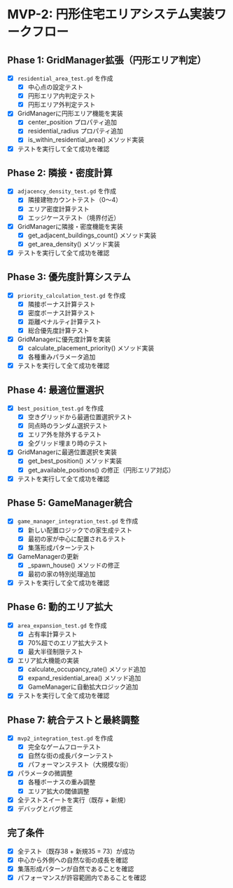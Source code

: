 # MVP-2: 円形住宅エリアシステム実装ワークフロー

## Phase 1: GridManager拡張（円形エリア判定）
- [x] `residential_area_test.gd` を作成
  - [x] 中心点の設定テスト
  - [x] 円形エリア内判定テスト
  - [x] 円形エリア外判定テスト
- [x] GridManagerに円形エリア機能を実装
  - [x] center_position プロパティ追加
  - [x] residential_radius プロパティ追加
  - [x] is_within_residential_area() メソッド実装
- [x] テストを実行して全て成功を確認

## Phase 2: 隣接・密度計算
- [x] `adjacency_density_test.gd` を作成
  - [x] 隣接建物カウントテスト（0〜4）
  - [x] エリア密度計算テスト
  - [x] エッジケーステスト（境界付近）
- [x] GridManagerに隣接・密度機能を実装
  - [x] get_adjacent_buildings_count() メソッド実装
  - [x] get_area_density() メソッド実装
- [x] テストを実行して全て成功を確認

## Phase 3: 優先度計算システム
- [x] `priority_calculation_test.gd` を作成
  - [x] 隣接ボーナス計算テスト
  - [x] 密度ボーナス計算テスト
  - [x] 距離ペナルティ計算テスト
  - [x] 総合優先度計算テスト
- [x] GridManagerに優先度計算を実装
  - [x] calculate_placement_priority() メソッド実装
  - [x] 各種重みパラメータ追加
- [x] テストを実行して全て成功を確認

## Phase 4: 最適位置選択
- [x] `best_position_test.gd` を作成
  - [x] 空きグリッドから最適位置選択テスト
  - [x] 同点時のランダム選択テスト
  - [x] エリア外を除外するテスト
  - [x] 全グリッド埋まり時のテスト
- [x] GridManagerに最適位置選択を実装
  - [x] get_best_position() メソッド実装
  - [x] get_available_positions() の修正（円形エリア対応）
- [x] テストを実行して全て成功を確認

## Phase 5: GameManager統合
- [x] `game_manager_integration_test.gd` を作成
  - [x] 新しい配置ロジックでの家生成テスト
  - [x] 最初の家が中心に配置されるテスト
  - [x] 集落形成パターンテスト
- [x] GameManagerの更新
  - [x] _spawn_house() メソッドの修正
  - [x] 最初の家の特別処理追加
- [x] テストを実行して全て成功を確認

## Phase 6: 動的エリア拡大
- [x] `area_expansion_test.gd` を作成
  - [x] 占有率計算テスト
  - [x] 70%超でのエリア拡大テスト
  - [x] 最大半径制限テスト
- [x] エリア拡大機能の実装
  - [x] calculate_occupancy_rate() メソッド追加
  - [x] expand_residential_area() メソッド追加
  - [x] GameManagerに自動拡大ロジック追加
- [x] テストを実行して全て成功を確認

## Phase 7: 統合テストと最終調整
- [x] `mvp2_integration_test.gd` を作成
  - [x] 完全なゲームフローテスト
  - [x] 自然な街の成長パターンテスト
  - [x] パフォーマンステスト（大規模な街）
- [x] パラメータの微調整
  - [x] 各種ボーナスの重み調整
  - [x] エリア拡大の閾値調整
- [x] 全テストスイートを実行（既存 + 新規）
- [x] デバッグとバグ修正

## 完了条件
- [x] 全テスト（既存38 + 新規35 = 73）が成功
- [x] 中心から外側への自然な街の成長を確認
- [x] 集落形成パターンが自然であることを確認
- [x] パフォーマンスが許容範囲内であることを確認